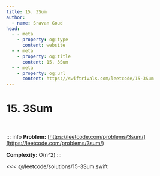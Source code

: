 ```yaml
---
title: 15. 3Sum
author:
  - name: Sravan Goud
head:
  - - meta
    - property: og:type
      content: website
  - - meta
    - property: og:title
      content: 15. 3Sum
  - - meta
    - property: og:url
      content: https://swiftrivals.com/leetcode/15-3Sum
---
```


# 15. 3Sum

<br/>

::: info
**Problem:** [https://leetcode.com/problems/3sum/](https://leetcode.com/problems/3sum/)

**Complexity:** O(n^2)
:::

<<< @/leetcode/solutions/15-3Sum.swift